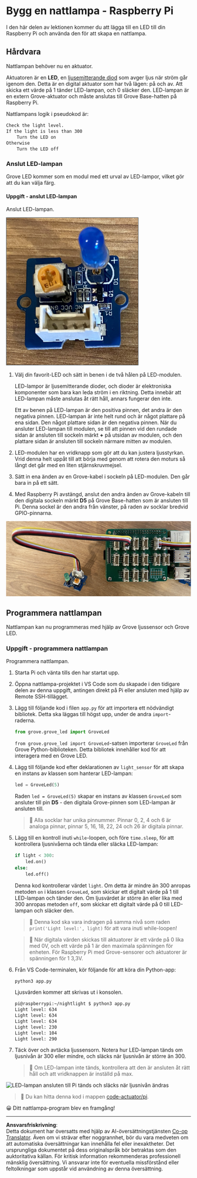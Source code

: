 <!--
CO_OP_TRANSLATOR_METADATA:
{
  "original_hash": "4db8a3879a53490513571df2f6cf7641",
  "translation_date": "2025-08-27T22:07:01+00:00",
  "source_file": "1-getting-started/lessons/3-sensors-and-actuators/pi-actuator.md",
  "language_code": "sv"
}
-->
# Bygg en nattlampa - Raspberry Pi

I den här delen av lektionen kommer du att lägga till en LED till din Raspberry Pi och använda den för att skapa en nattlampa.

## Hårdvara

Nattlampan behöver nu en aktuator.

Aktuatoren är en **LED**, en [ljusemitterande diod](https://wikipedia.org/wiki/Light-emitting_diode) som avger ljus när ström går igenom den. Detta är en digital aktuator som har två lägen: på och av. Att skicka ett värde på 1 tänder LED-lampan, och 0 släcker den. LED-lampan är en extern Grove-aktuator och måste anslutas till Grove Base-hatten på Raspberry Pi.

Nattlampans logik i pseudokod är:

```output
Check the light level.
If the light is less than 300
    Turn the LED on
Otherwise
    Turn the LED off
```

### Anslut LED-lampan

Grove LED kommer som en modul med ett urval av LED-lampor, vilket gör att du kan välja färg.

#### Uppgift - anslut LED-lampan

Anslut LED-lampan.

![En Grove LED](../../../../../translated_images/grove-led.6c853be93f473cf2c439cfc74bb1064732b22251a83cedf66e62f783f9cc1a79.sv.png)

1. Välj din favorit-LED och sätt in benen i de två hålen på LED-modulen.

    LED-lampor är ljusemitterande dioder, och dioder är elektroniska komponenter som bara kan leda ström i en riktning. Detta innebär att LED-lampan måste anslutas åt rätt håll, annars fungerar den inte.

    Ett av benen på LED-lampan är den positiva pinnen, det andra är den negativa pinnen. LED-lampan är inte helt rund och är något plattare på ena sidan. Den något plattare sidan är den negativa pinnen. När du ansluter LED-lampan till modulen, se till att pinnen vid den rundade sidan är ansluten till sockeln märkt **+** på utsidan av modulen, och den plattare sidan är ansluten till sockeln närmare mitten av modulen.

1. LED-modulen har en vridknapp som gör att du kan justera ljusstyrkan. Vrid denna helt uppåt till att börja med genom att rotera den moturs så långt det går med en liten stjärnskruvmejsel.

1. Sätt in ena änden av en Grove-kabel i sockeln på LED-modulen. Den går bara in på ett sätt.

1. Med Raspberry Pi avstängd, anslut den andra änden av Grove-kabeln till den digitala sockeln märkt **D5** på Grove Base-hatten som är ansluten till Pi. Denna sockel är den andra från vänster, på raden av socklar bredvid GPIO-pinnarna.

![Grove LED ansluten till sockel D5](../../../../../translated_images/pi-led.97f1d474981dc35d1c7996c7b17de355d3d0a6bc9606d79fa5f89df933415122.sv.png)

## Programmera nattlampan

Nattlampan kan nu programmeras med hjälp av Grove ljussensor och Grove LED.

### Uppgift - programmera nattlampan

Programmera nattlampan.

1. Starta Pi och vänta tills den har startat upp.

1. Öppna nattlampa-projektet i VS Code som du skapade i den tidigare delen av denna uppgift, antingen direkt på Pi eller ansluten med hjälp av Remote SSH-tillägget.

1. Lägg till följande kod i filen `app.py` för att importera ett nödvändigt bibliotek. Detta ska läggas till högst upp, under de andra `import`-raderna.

    ```python
    from grove.grove_led import GroveLed
    ```

    `from grove.grove_led import GroveLed`-satsen importerar `GroveLed` från Grove Python-biblioteken. Detta bibliotek innehåller kod för att interagera med en Grove LED.

1. Lägg till följande kod efter deklarationen av `light_sensor` för att skapa en instans av klassen som hanterar LED-lampan:

    ```python
    led = GroveLed(5)
    ```

    Raden `led = GroveLed(5)` skapar en instans av klassen `GroveLed` som ansluter till pin **D5** - den digitala Grove-pinnen som LED-lampan är ansluten till.

    > 💁 Alla socklar har unika pinnummer. Pinnar 0, 2, 4 och 6 är analoga pinnar, pinnar 5, 16, 18, 22, 24 och 26 är digitala pinnar.

1. Lägg till en kontroll inuti `while`-loopen, och före `time.sleep`, för att kontrollera ljusnivåerna och tända eller släcka LED-lampan:

    ```python
    if light < 300:
        led.on()
    else:
        led.off()
    ```

    Denna kod kontrollerar värdet `light`. Om detta är mindre än 300 anropas metoden `on` i klassen `GroveLed`, som skickar ett digitalt värde på 1 till LED-lampan och tänder den. Om ljusvärdet är större än eller lika med 300 anropas metoden `off`, som skickar ett digitalt värde på 0 till LED-lampan och släcker den.

    > 💁 Denna kod ska vara indragen på samma nivå som raden `print('Light level:', light)` för att vara inuti while-loopen!

    > 💁 När digitala värden skickas till aktuatorer är ett värde på 0 lika med 0V, och ett värde på 1 är den maximala spänningen för enheten. För Raspberry Pi med Grove-sensorer och aktuatorer är spänningen för 1 3,3V.

1. Från VS Code-terminalen, kör följande för att köra din Python-app:

    ```sh
    python3 app.py
    ```

    Ljusvärden kommer att skrivas ut i konsolen.

    ```output
    pi@raspberrypi:~/nightlight $ python3 app.py 
    Light level: 634
    Light level: 634
    Light level: 634
    Light level: 230
    Light level: 104
    Light level: 290
    ```

1. Täck över och avtäcka ljussensorn. Notera hur LED-lampan tänds om ljusnivån är 300 eller mindre, och släcks när ljusnivån är större än 300.

    > 💁 Om LED-lampan inte tänds, kontrollera att den är ansluten åt rätt håll och att vridknappen är inställd på max.

![LED-lampan ansluten till Pi tänds och släcks när ljusnivån ändras](../../../../../images/pi-running-assignment-1-1.gif)

> 💁 Du kan hitta denna kod i mappen [code-actuator/pi](../../../../../1-getting-started/lessons/3-sensors-and-actuators/code-actuator/pi).

😀 Ditt nattlampa-program blev en framgång!

---

**Ansvarsfriskrivning**:  
Detta dokument har översatts med hjälp av AI-översättningstjänsten [Co-op Translator](https://github.com/Azure/co-op-translator). Även om vi strävar efter noggrannhet, bör du vara medveten om att automatiska översättningar kan innehålla fel eller inexaktheter. Det ursprungliga dokumentet på dess originalspråk bör betraktas som den auktoritativa källan. För kritisk information rekommenderas professionell mänsklig översättning. Vi ansvarar inte för eventuella missförstånd eller feltolkningar som uppstår vid användning av denna översättning.